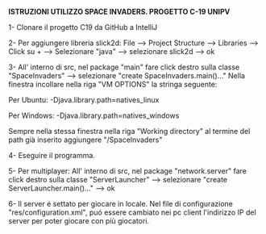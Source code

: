 **ISTRUZIONI UTILIZZO SPACE INVADERS. PROGETTO C-19 UNIPV**

1- Clonare il progetto C19 da GitHub a IntelliJ

2- Per aggiungere libreria slick2d: 
File --> Project Structure --> Libraries --> Click su + --> Selezionare "java" --> selezionare slick2d --> ok

3- All' interno di src, nel package "main" fare click destro sulla classe "SpaceInvaders" --> selezionare "create SpaceInvaders.main()..."
Nella finestra incollare nella riga "VM OPTIONS" la stringa seguente:

Per Ubuntu:
-Djava.library.path=natives_linux
	
Per Windows:
-Djava.library.path=natives_windows

Sempre nella stessa finestra nella riga "Working directory" al termine del path già inserito aggiungere "/SpaceInvaders"

4- Eseguire il programma.
	
5- Per multiplayer: 
All' interno di src, nel package "network.server" fare click destro sulla classe "ServerLauncher" --> selezionare "create ServerLauncher.main()..." --> ok

6- Il server é settato per giocare in locale.
Nel file di configurazione "res/configuration.xml", puó essere cambiato nei pc client l'indirizzo IP del server per poter giocare con più giocatori.
